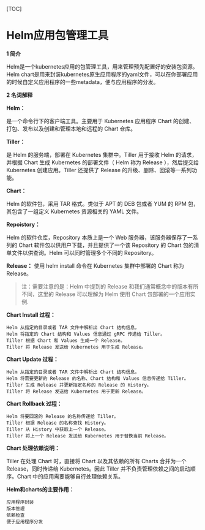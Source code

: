 [TOC]







# Helm应用包管理工具

**1 简介**

Helm是一个kubernetes应用的包管理工具，用来管理预先配置好的安装包资源。
Helm chart是用来封装kubernetes原生应用程序的yaml文件，可以在你部署应用的时候自定义应用程序的一些metadata，便与应用程序的分发。

**2 名词解释**

**Helm：**

是一个命令行下的客户端工具。主要用于 Kubernetes 应用程序 Chart 的创建、打包、发布以及创建和管理本地和远程的 Chart 仓库。

**Tiller：**

是 Helm 的服务端，部署在 Kubernetes 集群中。Tiller 用于接收 Helm 的请求，并根据 Chart 生成 Kubernetes 的部署文件（ Helm 称为 Release ），然后提交给 Kubernetes 创建应用。Tiller 还提供了 Release 的升级、删除、回滚等一系列功能。

**Chart：**

Helm 的软件包，采用 TAR 格式。类似于 APT 的 DEB 包或者 YUM 的 RPM 包，其包含了一组定义 Kubernetes 资源相关的 YAML 文件。

**Repoistory：**

Helm 的软件仓库，Repository 本质上是一个 Web 服务器，该服务器保存了一系列的 Chart 软件包以供用户下载，并且提供了一个该 Repository 的 Chart 包的清单文件以供查询。Helm 可以同时管理多个不同的 Repository。

**Release：**
使用 helm install 命令在 Kubernetes 集群中部署的 Chart 称为 Release。

> 注：需要注意的是：Helm 中提到的 Release 和我们通常概念中的版本有所不同，这里的 Release 可以理解为 Helm 使用 Chart 包部署的一个应用实例. 



**Chart Install 过程：**

```
Helm 从指定的目录或者 TAR 文件中解析出 Chart 结构信息。
Helm 将指定的 Chart 结构和 Values 信息通过 gRPC 传递给 Tiller。
Tiller 根据 Chart 和 Values 生成一个 Release。
Tiller 将 Release 发送给 Kubernetes 用于生成 Release。
```

**Chart Update 过程：**

```
Helm 从指定的目录或者 TAR 文件中解析出 Chart 结构信息。
Helm 将需要更新的 Release 的名称、Chart 结构和 Values 信息传递给 Tiller。
Tiller 生成 Release 并更新指定名称的 Release 的 History。
Tiller 将 Release 发送给 Kubernetes 用于更新 Release。
```

**Chart Rollback 过程：**

```
Helm 将要回滚的 Release 的名称传递给 Tiller。
Tiller 根据 Release 的名称查找 History。
Tiller 从 History 中获取上一个 Release。
Tiller 将上一个 Release 发送给 Kubernetes 用于替换当前 Release。
```

**Chart 处理依赖说明：**

Tiller 在处理 Chart 时，直接将 Chart 以及其依赖的所有 Charts 合并为一个 Release，同时传递给 Kubernetes。因此 Tiller 并不负责管理依赖之间的启动顺序。Chart 中的应用需要能够自行处理依赖关系。

**Helm和charts的主要作用：**

```
应用程序封装
版本管理
依赖检查
便于应用程序分发
```



